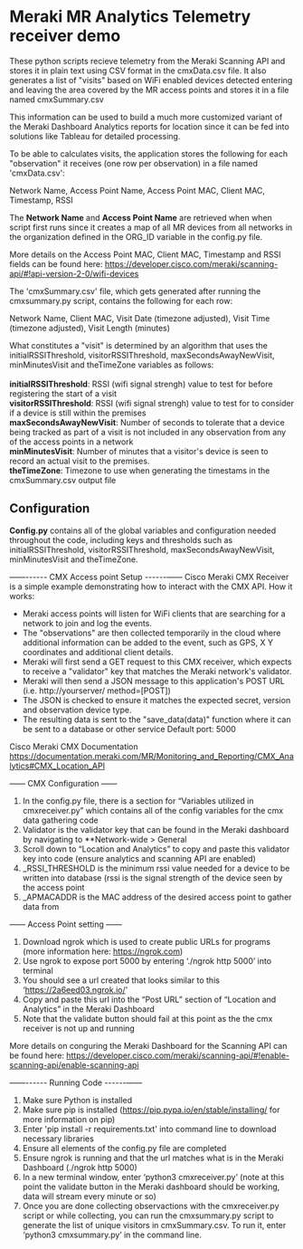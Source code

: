 # Meraki MR Analytics Telemetry receiver demo

These python scripts recieve telemetry from the Meraki Scanning API and stores it in plain text
using CSV format in the cmxData.csv file. It also generates a list of "visits" based on WiFi enabled devices detected
entering and leaving the area covered by the MR access points and stores it in a file named cmxSummary.csv

This information can be used to build a much more customized variant of the Meraki Dashboard Analytics reports for location
since it can be fed into solutions like Tableau for detailed processing.

To be able to calculates visits, the application stores the following for each "observation" it receives (one row per observation)
in a file named 'cmxData.csv':

Network Name, Access Point Name, Access Point MAC, Client MAC, Timestamp, RSSI

The **Network Name** and **Access Point Name** are retrieved when when script first runs since it creates a map of all MR devices from all networks
in the organization defined in the ORG_ID variable in the config.py file.

More details on the Access Point MAC, Client MAC, Timestamp and RSSI fields can be found here:
https://developer.cisco.com/meraki/scanning-api/#!api-version-2-0/wifi-devices

The 'cmxSummary.csv' file, which gets generated after running the cmxsummary.py script, contains the following for each row:

Network Name, Client MAC, Visit Date (timezone adjusted), Visit Time (timezone adjusted), Visit Length (minutes)

What constitutes a "visit" is determined by an algorithm that uses the initialRSSIThreshold, visitorRSSIThreshold, maxSecondsAwayNewVisit,
minMinutesVisit and theTimeZone variables as follows:
<br/>
<br/>
**initialRSSIThreshold**: RSSI (wifi signal strengh) value to test for before registering the start of a visit<br/>
**visitorRSSIThreshold**: RSSI (wifi signal strengh) value to test for to consider if a device is still within the premises<br/>
**maxSecondsAwayNewVisit**: Number of seconds to tolerate that a device being tracked as part of a visit is not included in any observation from any of the access points in a network<br/>
**minMinutesVisit**: Number of minutes that a visitor's device is seen to record an actual visit to the premises.<br/>
**theTimeZone**: Timezone to use when generating the timestams in the cmxSummary.csv output file<br/>

## Configuration

**Config.py** contains all of the global variables and configuration needed throughout the code, including keys and thresholds such as initialRSSIThreshold, visitorRSSIThreshold, maxSecondsAwayNewVisit,
minMinutesVisit and theTimeZone.

——------ CMX Access point Setup ------——
Cisco Meraki CMX Receiver is a simple example demonstrating how to interact with the CMX API.
How it works:
- Meraki access points will listen for WiFi clients that are searching for a network to join and log the events.
- The "observations" are then collected temporarily in the cloud where additional information can be added to
the event, such as GPS, X Y coordinates and additional client details.
- Meraki will first send a GET request to this CMX receiver, which expects to receive a "validator" key that matches
the Meraki network's validator.
- Meraki will then send a JSON message to this application's POST URL (i.e. http://yourserver/ method=[POST])
- The JSON is checked to ensure it matches the expected secret, version and observation device type.
- The resulting data is sent to the "save_data(data)" function where it can be sent to a database or other service
Default port: 5000

Cisco Meraki CMX Documentation
https://documentation.meraki.com/MR/Monitoring_and_Reporting/CMX_Analytics#CMX_Location_API

—— CMX Configuration ——
1. In the config.py file, there is a section for “Variables utilized in cmxreceiver.py” which contains all of the config variables for the cmx data gathering code
2. Validator is the validator key that can be found in the Meraki dashboard by navigating to **Network-wide > General
3. Scroll down to “Location and Analytics” to copy and paste this validator key into code (ensure analytics and scanning API are enabled)
4. _RSSI_THRESHOLD is the minimum rssi value needed for a device to be written into database (rssi is the signal strength of the device seen by the access point
5. _APMACADDR is the MAC address of the desired access point to gather data from

—— Access Point setting ——
1. Download ngrok which is used to create public URLs for programs (more information here: https://ngrok.com)
2. Use ngrok to expose port 5000 by entering ‘./ngrok http 5000’ into terminal
3. You should see a url created that looks similar to this ‘https://2a6eed03.ngrok.io/'
4. Copy and paste this url into the “Post URL” section of “Location and Analytics” in the Meraki Dashboard
5. Note that the validate button should fail at this point as the the cmx receiver is not up and running

More details on conguring the Meraki Dashboard for the Scanning API can be found here:
https://developer.cisco.com/meraki/scanning-api/#!enable-scanning-api/enable-scanning-api



——------ Running Code ------—— 
1. Make sure Python is installed
2. Make sure pip is installed (https://pip.pypa.io/en/stable/installing/ for more information on pip)
3. Enter 'pip install -r requirements.txt' into command line to download necessary libraries
4. Ensure all elements of the config.py file are completed
5. Ensure ngrok is running and that the url matches what is in the Meraki Dashboard (./ngrok http 5000)
6. In a new terminal window, enter ‘python3 cmxreceiver.py’ (note at this point the validate button in the Meraki dashboard should be working, data will stream every minute or so)
7. Once you are done collecting observactions with the cmxreceiver.py script or while collecting, you can run the cmxsummary.py script to generate
the list of unique visitors in cmxSummary.csv. To run it, enter ‘python3 cmxsummary.py’ in the command line.